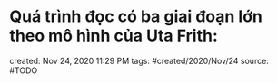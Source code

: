 ---
---

# Quá trình đọc có ba giai đoạn lớn theo mô hình của Uta Frith:

created: Nov 24, 2020 11:29 PM
tags: #created/2020/Nov/24
source: #TODO